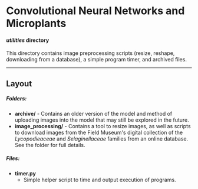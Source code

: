 # Convolutional Neural Networks and Microplants
#### _utilities_ directory

This directory contains image preprocessing scripts (resize, reshape, downloading from a database), a simple program timer, and archived files.

---


## Layout

##### Folders:
- **archive/** - Contains an older version of the model and method of uploading images into the model that may still be explored in the future.
- **image_processing/** - Contains a tool to resize images, as well as scripts to download images from the Field Museum's digital collection of the *Lycopodieaceae* and *Selaginellaceae* families from an online database.  See the folder for full details.

##### Files:
- **timer.py**
    - Simple helper script to time and output execution of programs.